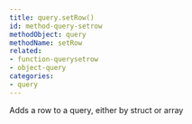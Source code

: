 ```yaml
---
title: query.setRow()
id: method-query-setrow
methodObject: query
methodName: setRow
related:
- function-querysetrow
- object-query
categories:
- query
---
```


Adds a row to a query, either by struct or array